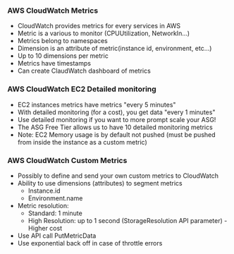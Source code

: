 ### AWS CloudWatch Metrics

- CloudWatch provides metrics for every services in AWS
- Metric is a various to monitor (CPUUtilization, NetworkIn...)
- Metrics belong to namespaces
- Dimension is an attribute of metric(instance id, environment, etc...)
- Up to 10 dimensions per metric
- Metrics have timestamps
- Can create ClaudWatch dashboard of metrics

### AWS CloudWatch EC2 Detailed monitoring

- EC2 instances metrics have metrics "every 5 minutes"
- With detailed monitoring (for a cost), you get data "every 1 minutes"
- Use detailed monitoring if you want to more prompt scale your ASG!
- The ASG Free Tier allows us to have 10 detailed monitoring metrics
- Note: EC2 Memory usage is by default not pushed (must be pushed from inside the instance as a custom metric)

### AWS CloudWatch Custom Metrics

- Possibly to define and send your own custom metrics to CloudWatch
- Ability to use dimensions (attributes) to segment metrics
  - Instance.id
  - Environment.name
- Metric resolution:
  - Standard: 1 minute
  - High Resolution: up to 1 second (StorageResolution API parameter) - Higher cost
- Use API call PutMetricData
- Use exponential back off in case of throttle errors
